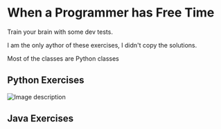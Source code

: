 # When a Programmer has Free Time
Train your brain with some dev tests.

I am the only aythor of these exercises, 
I didn't copy the solutions.

Most of the classes are Python classes

## Python Exercises


![Image description](https://cdn1.iconfinder.com/data/icons/fs-icons-ubuntu-by-franksouza-/128/folder-python.png)

## Java Exercises